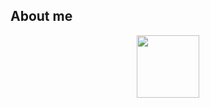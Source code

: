 ## About me

<div id="header" align="center">
  <img src="https://i.giphy.com/media/v1.Y2lkPTc5MGI3NjExamJ6Y3RxcW4zamE5enB0anNlZHVscm0wdXcyOHhhMjM5eXF3dTJiZyZlcD12MV9pbnRlcm5hbF9naWZfYnlfaWQmY3Q9Zw/LHZyixOnHwDDy/giphy.gif" width="100"/>
</div>

<!--
**cecifernandez/cecifernandez** is a ✨ _special_ ✨ repository because its `README.md` (this file) appears on your GitHub profile.

Here are some ideas to get you started:

- 🔭 I’m currently working on ...
- 🌱 I’m currently learning ...
- 👯 I’m looking to collaborate on ...
- 🤔 I’m looking for help with ...
- 💬 Ask me about ...
- 📫 How to reach me: ...
- 😄 Pronouns: ...
- ⚡ Fun fact: ...
-->

